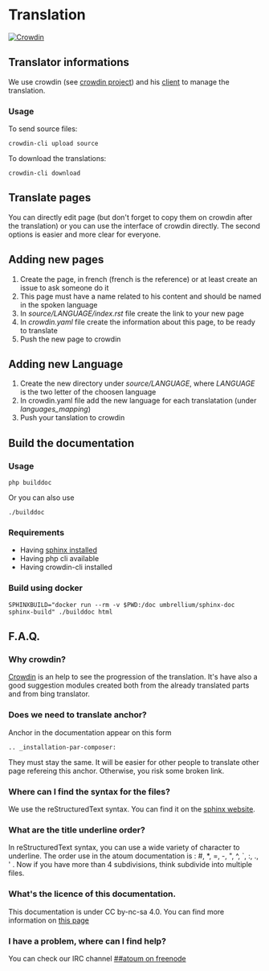 # Translation
[![Crowdin](https://d322cqt584bo4o.cloudfront.net/atoum-documentation/localized.svg)](https://crowdin.com/project/atoum-documentation)

## Translator informations

We use crowdin (see [crowdin project](https://crowdin.com/project/atoum-documentation)) and his [client](https://crowdin.com/page/cli-tool) to manage the translation.

### Usage
To send source files:

	crowdin-cli upload source

To download the translations:

	crowdin-cli download

## Translate pages
You can directly edit page (but don't forget to copy them on crowdin after the translation) or you can use the interface of crowdin directly. The second options is easier and more clear for everyone.

## Adding new pages

1. Create the page, in french (french is the reference) or at least create an issue to ask someone do it
1. This page must have a name related to his content and should be named in the spoken language
1. In *source/LANGUAGE/index.rst* file create the link to your new page
1. In *crowdin.yaml* file create the information about this page, to be ready to translate
1. Push the new page to crowdin

## Adding new Language

1. Create the new directory under *source/LANGUAGE*, where *LANGUAGE* is the two letter of the choosen language
1. In crowdin.yaml file add the new language for each translatation (under *languages_mapping*)
1. Push your tanslation to crowdin

## Build the documentation

### Usage

	php builddoc

Or you can also use

	./builddoc

### Requirements

* Having [sphinx installed](http://sphinx-doc.org/install.html)
* Having php cli available
* Having crowdin-cli installed

### Build using docker

	SPHINXBUILD="docker run --rm -v $PWD:/doc umbrellium/sphinx-doc sphinx-build" ./builddoc html

## F.A.Q.

### Why crowdin?
[Crowdin](https://crowdin.com/project/atoum-documentation) is an help to see the progression of the translation. It's have also a good suggestion modules created both from the already translated parts and from bing translator.

### Does we need to translate anchor?
Anchor in the documentation appear on this form 

	.. _installation-par-composer:

They must stay the same. It will be easier for other people to translate other page refereing this anchor. Otherwise, you risk some broken link.

### Where can I find the syntax for the files?
We use the reStructuredText syntax. You can find it on the [sphinx website](http://sphinx-doc.org/rest.html).

### What are the title underline order?
In reStructuredText syntax, you can use a wide variety of character to underline. The order use in the atoum documentation is : #, *, =, -, ", ^, `, :, ., ' . Now if you have more than 4 subdivisions, think subdivide into multiple files.

### What's the licence of this documentation.
This documentation is under CC by-nc-sa 4.0. You can find more information on [this page](LICENCE.md)

### I have a problem, where can I find help?
You can check our IRC channel [##atoum on freenode](https://webchat.freenode.net/?channels=##atoum)

